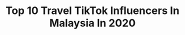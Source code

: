 ---
title: Top 10 Travel TikTok Influencers In Malaysia In 2020
description: >-
  Find top travel TikTok influencers in Malaysia in 2020. Most popular hashtags: #christmas #travel #dessert #yummy.
platform: TikTok
profiles:
  - username: "seemness"
    fullname: >-
      SéèmNëss 🦋😇
    location: "Malaysia"
    followers: 128853
    engagement: 1654
    commentsToLikes: 0.010722
    id: cka6ifeqfqfvk0i78oavoutek
    verified: false
    hashtags: "#100persent, #taaq, #happymothersday, #mustlisten"
  - username: "izuanizzaidiazmi"
    fullname: >-
      Izuan Izzaidi Azmi
    location: "Malaysia"
    followers: 70334
    engagement: 717
    commentsToLikes: 0.014273
    id: ck90z0qprca430j78aevjvqh9
    verified: false
    hashtags: "#mecca, #makkah, #nabawi, #madinah"
  - username: "aomdisaya"
    fullname: >-
      Disaya Teerathonsopon
    location: "Malaysia"
    followers: 9829
    engagement: 428
    commentsToLikes: 0.032409
    id: ck9ev7v2uh17h0j78eafpn5mh
    verified: false
    hashtags: "#viral, #kualalumpur, #uluwatu, #2020"
  - username: "johnsom.eattravel"
    fullname: >-
      Johnsom阿勇-旅游美食TV
    location: "Malaysia"
    followers: 13636
    engagement: 409
    commentsToLikes: 0.012040
    id: ck9fwzt783wpg0j78zk6hxczi
    verified: false
    hashtags: "#seapark, #facepuzzle, #dessert, #otak"
  - username: "labakerkhalid85"
    fullname: >-
      Baker Khalid
    location: "Malaysia"
    followers: 3553
    engagement: 200
    commentsToLikes: 0.044769
    id: ckamox2j6ay340i78eo72twks
    verified: false
    hashtags: "#wipeitdown, #tiktokqatar, #checkthedrip, #watches"
  - username: "id_error"
    fullname: >-
      Ah Qqiao💩
    location: "Malaysia"
    followers: 88306
    engagement: 558
    commentsToLikes: 0.012741
    id: ck80odm23h2jt0j78it94uejn
    verified: false
    hashtags: "#cuteact, #taptaptap, #challenge, #breatheitout"
  - username: "wingkeh_keifth"
    fullname: >-
      WINGKEH • KEIFTH
    location: "Malaysia"
    followers: 302622
    engagement: 684
    commentsToLikes: 0.007117
    id: ck80odn9uh2tv0j78npvc5sja
    verified: true
    hashtags: "#justinbieber, #mylifewear, #meowchallenge, #creative"
  - username: "sheikhnizham"
    fullname: >-
      Sheikh Nizham
    location: "Malaysia"
    followers: 3638
    engagement: 281
    commentsToLikes: 0.016171
    id: ck9pm98zn85je0j78986eq0bo
    verified: false
    hashtags: "#foodislife, #singapenney, #fruit, #briyanilovers"
  - username: "uniquepassports"
    fullname: >-
      ✈️ uniquepassports🍿
    location: "Malaysia"
    followers: 29834
    engagement: 432
    commentsToLikes: 0.019496
    id: ck8njg818a9720j78qqiwid0j
    verified: false
    hashtags: "#foryoupage, #travelcouple, #bringitback, #boredathome"
---